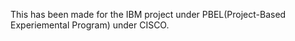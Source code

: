 This has been made for the IBM project under PBEL(Project-Based Experiemental Program) under CISCO.
